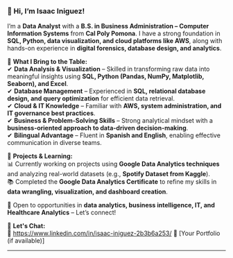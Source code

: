 ### 👋 Hi, I’m Isaac Iniguez!  

I’m a **Data Analyst** with a **B.S. in Business Administration – Computer Information Systems** from **Cal Poly Pomona**. I have a strong foundation in **SQL, Python, data visualization, and cloud platforms like AWS**, along with hands-on experience in **digital forensics, database design, and analytics**.  

🔹 **What I Bring to the Table:**  
✔ **Data Analysis & Visualization** – Skilled in transforming raw data into meaningful insights using **SQL, Python (Pandas, NumPy, Matplotlib, Seaborn), and Excel**.  
✔ **Database Management** – Experienced in **SQL, relational database design, and query optimization** for efficient data retrieval.  
✔ **Cloud & IT Knowledge** – Familiar with **AWS, system administration, and IT governance best practices**.  
✔ **Business & Problem-Solving Skills** – Strong analytical mindset with a **business-oriented approach to data-driven decision-making**.  
✔ **Bilingual Advantage** – Fluent in **Spanish and English**, enabling effective communication in diverse teams.  

🔹 **Projects & Learning:**  
📊 Currently working on projects using **Google Data Analytics techniques** and analyzing real-world datasets (e.g., **Spotify Dataset from Kaggle**).  
📚 Completed the **Google Data Analytics Certificate** to refine my skills in **data wrangling, visualization, and dashboard creation**.  

🚀 Open to opportunities in **data analytics, business intelligence, IT, and Healthcare Analytics** – Let’s connect!  

📩 **Let's Chat:**  
📧 https://www.linkedin.com/in/isaac-iniguez-2b3b6a253/ 
🔗 [Your Portfolio (if available)]  

---
